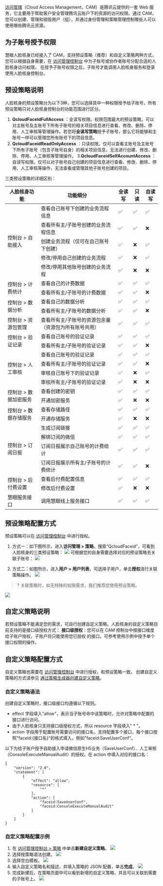 [访问管理](https://cloud.tencent.com/document/product/598)（Cloud Access Management，CAM）是腾讯云提供的一套 Web 服务，它主要用于帮助客户安全管理腾讯云账户下的资源的访问权限。通过 CAM，您可以创建、管理和销毁用户（组），并通过身份管理和策略管理控制哪些人可以使用哪些腾讯云资源。

## 为子账号授予权限
慧眼人脸核身已经接入了 CAM，支持预设策略（推荐）和自定义策略两种方式，您可以根据自身需要，在 [访问管理控制台](https://console.cloud.tencent.com/cam/overview
) 中为子账号或协作者账号分配合适的人脸核身访问权限。
在授予子账号权限之后，子账号才能调用人脸核身服务和登录使用人脸核身控制台。

## 预设策略说明
人脸核身的预设策略分为以下3种，您可以选择其中一种权限授予给子账号，所有预设策略只对人脸核身控制台的功能范围进行区分。
1. **QcloudFaceIdFullAccess** ：全读写权限。权限范围最大的预设策略，可以对主账号及主账号下所有子账号的相关项目信息进行查看、修改、删除、停用、人工审核等管理操作。若您将**全读写策略**授予子账号，那么它将能够和主账号一样可以管理您所有账号下的项目信息。
2. **QcloudFaceidReadOnlyAccess** ：只读权限。仅可以查看主账号及主账号下所有子账号（包含子账号自身）的相关项目信息，无法进行创建、修改、删除、停用、人工审核等管理操作。
3.**QcloudFaceidSelfAccountAccess** ：自读写权限。仅可以对子账号自己创建的项目信息进行查看、修改、删除、停用、人工审核等操作，无法查看或管理其他子账号创建的项目。

三类预设策略的详细区别：
<table>
<thead>
<tr>
<th>人脸核身功能</th>
<th>功能细分</th>
<th>全读写</th>
<th>只读</th>
<th>自读写</th>
</tr>
</thead>
<tbody><tr>
<td rowspan=5>控制台 > 自助接入</td>
<td>查看自己账号下创建的业务流程信息</td>
<td>✅</td>
<td>✅</td>
<td>✅</td>
</tr>
<tr>
<td>查看所有主/子账号创建的业务流程信息</td>
<td>✅</td>
<td>✅</td>
<td>❌</td>
</tr>
<tr>
<td>创建业务流程（仅可在自己账号下创建）</td>
<td>✅</td>
<td>❌</td>
<td>✅</td>
</tr>
<tr>
<td>修改/停用自己创建的业务流程</td>
<td>✅</td>
<td>❌</td>
<td>✅</td>
</tr>
<tr>
<td>修改/停用其他账号创建的业务流程</td>
<td>✅</td>
<td>❌</td>
<td>❌</td>
</tr>
<tr>
<td rowspan=2>控制台 > 计费统计</td>
<td>查看自己的计费数据</td>
<td>✅</td>
<td>✅</td>
<td>✅</td>
</tr>
<tr>
<td>查看所有主/子账号的计费数据</td>
<td>✅</td>
<td>✅</td>
<td>❌</td>
</tr>
<tr>
<td rowspan=2>控制台 > 数据分析</td>
<td>查看自己的数据分析</td>
<td>✅</td>
<td>✅</td>
<td>✅</td>
</tr>
<tr>
<td>查看所有主/子账号的数据分析</td>
<td>✅</td>
<td>✅</td>
<td>❌</td>
</tr>
<tr>
<td rowspan=1>控制台 > 资源包管理</td>
<td>查看所有主/子账号的资源包余量（资源包为所有账号共用）</td>
<td>✅</td>
<td>✅</td>
<td>✅</td>
</tr>
<tr>
<td rowspan=2>控制台 > 验证记录</td>
<td>查看自己账号的验证记录</td>
<td>✅</td>
<td>✅</td>
<td>✅</td>
</tr>
<tr>
<td>查看所有主/子账号的验证记录</td>
<td>✅</td>
<td>✅</td>
<td>❌</td>
</tr>
<tr>
<td  rowspan=4>控制台 > 人工审核</td>
<td>查看自己账号的验证记录</td>
<td>✅</td>
<td>✅</td>
<td>✅</td>
</tr>
<tr>
<td>查看所有主/子账号的验证记录</td>
<td>✅</td>
<td>✅</td>
<td>❌</td>
</tr>
<tr>
<td>审核自己账号下的验证记录</td>
<td>✅</td>
<td>❌</td>
<td>✅</td>
</tr>
<tr>
<td>审核所有主/子账号的验证记录</td>
<td>✅</td>
<td>❌</td>
<td>❌</td>
</tr>
<tr>
<td  rowspan=2>控制台 > 数据加密服务</td>
<td>查看创建的密钥</td>
<td>✅</td>
<td>✅</td>
<td>✅</td>
</tr>
<tr>
<td>开通加密服务</td>
<td>✅</td>
<td>❌</td>
<td>❌</td>
</tr>
<tr>
<td  rowspan=2>控制台 > 数据存储服务</td>
<td>查看存储路径</td>
<td>✅</td>
<td>✅</td>
<td>✅</td>
</tr>
<tr>
<td>开通存储服务</td>
<td>✅</td>
<td>❌</td>
<td>❌</td>
</tr>
<tr>
<td  rowspan=4>控制台 > 订阅日报</td>
<td>生成订阅链接</td>
<td>✅</td>
<td>✅</td>
<td>✅</td>
</tr>
<tr>
<td>解绑订阅的微信</td>
<td>✅</td>
<td>✅</td>
<td>✅</td>
</tr>
<tr>
<td>订阅日报展示自己账号的计费统计</td>
<td>✅</td>
<td>✅</td>
<td>✅</td>
</tr>
<tr>
<td>订阅日报展示所有主/子账号的计费统计</td>
<td>✅</td>
<td>✅</td>
<td>❌</td>
</tr>
<tr>
<td rowspan=2>控制台 > 后付费设置</td>
<td>查看后付费配置信息</td>
<td>✅</td>
<td>✅</td>
<td>✅</td>
</tr>
<tr>
<td>修改后付费设置</td>
<td>✅</td>
<td>❌</td>
<td>❌</td>
</tr>
<tr>
<td>慧眼服务接口</td>
<td>调用慧眼线上服务接口</td>
<td>✅</td>
<td>✅</td>
<td>✅</td>
</tr>
</tbody></table>

## 预设策略配置方式
预设策略可以在 [访问管理控制台](https://console.cloud.tencent.com/cam/overview) 中进行授权。
1. 方式一：如下图所示，进入**访问管理 > 策略**，搜索“QcloudFaceid”，可看到人脸核身的三类预设策略：
![](https://qcloudimg.tencent-cloud.cn/raw/79e86e9608ea3fd14270dc9d7c7f8309.png)
可根据您的自身需要选择对应的预设策略去关联子账号：
![](https://qcloudimg.tencent-cloud.cn/raw/15d6416ba54cafd34ce179e46e0aa811.png)

2. 方式二：如图所示，进入**用户 > 用户列表**，可选择子用户，单击**授权**进行关联策略操作。
![](https://qcloudimg.tencent-cloud.cn/raw/bf26b4262cdbf022ef0ee2c41ae90ca6.png)
>? 关联策略时，如无特殊的权限需求，我们推荐您使用预设策略。
>
![](https://qcloudimg.tencent-cloud.cn/raw/5589cdfe2d1b9fd71c83ae63f3b691a9.png)

## 自定义策略说明
若预设策略不能满足您的需求，可自行创建自定义策略。人脸核身的自定义策略目前支持的是接口级授权方式：
**接口级授权**：您可以在 CAM 控制台中按接口维度给子账户授权，子账户将只能使用您已授权	的接口。可参考使用示例中授予单个接口权限的操作。

## 自定义策略配置方式
自定义策略也需要在 [访问管理控制台](https://console.cloud.tencent.com/cam/overview) 中进行授权，和预设策略一致。
创建自定义策略的方式请参见 [通过策略生成器创建自定义策略](https://cloud.tencent.com/document/product/598/37739)。

### 自定义策略语法
创建自定义策略时，接口级接口均遵循以下规则。
- effect 字段填入"allow"，表示当子账号命中该策略时，允许对策略中配置的接口进行访问。
- 由于人脸核身只支持接口级授权方式，所以 resource 字段填入" * "。
- action 字段用于配置账号需要访问的接口名，支持配置多个接口，每个接口按照"faceid:{接口名}"的格式填入，例如"faceid:SaveUserConf"。

以下为给子账户授予自助接入申请微信原生H5业务（SaveUserConf）、人工审核（ConsoleExecuteManualAudit）的授权。在 action 中填入对应的接口名：
```
{
    "version": "2.0",
    "statement": [
        {
            "effect": "allow",
            "resource": [
                "*"
            ],
            "action": [
                "faceid:SaveUserConf",
                "faceid:ConsoleExecuteManualAudit"
            ]
        }
    ]
}
```

### 自定义策略配置示例
1. 在 [访问管理控制台 > 策略](https://console.cloud.tencent.com/cam/policy) 中单击**新建自定义策略**。
![](https://qcloudimg.tencent-cloud.cn/raw/af9387bef9594755199d5b958c43f296.png)
2. 选择按策略语法创建。
![](https://qcloudimg.tencent-cloud.cn/raw/14bf22d638a80f91ea9ecea851d684ef.png)
3. 选择空白模板。
![](https://qcloudimg.tencent-cloud.cn/raw/d2eae26105654eda13f94a40f24a3801.png)
4. 输入自定义策略名和描述，并填入策略的 JSON 配置，单击**完成**。
![](https://qcloudimg.tencent-cloud.cn/raw/74505606c9c97d85f15f90c6c369fafb.png)
5. 完成新建后，在策略页面中可以看到新增的自定义策略，并且可以关联到需要的子账号上。
![](https://qcloudimg.tencent-cloud.cn/raw/ba4892325650e8df4aa2b092dc63866f.png)
